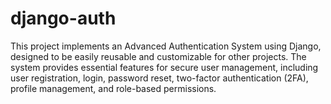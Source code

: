 # django-auth
This project implements an Advanced Authentication System using Django, designed to be easily reusable and customizable for other projects. The system provides essential features for secure user management, including user registration, login, password reset, two-factor authentication (2FA), profile management, and role-based permissions.
